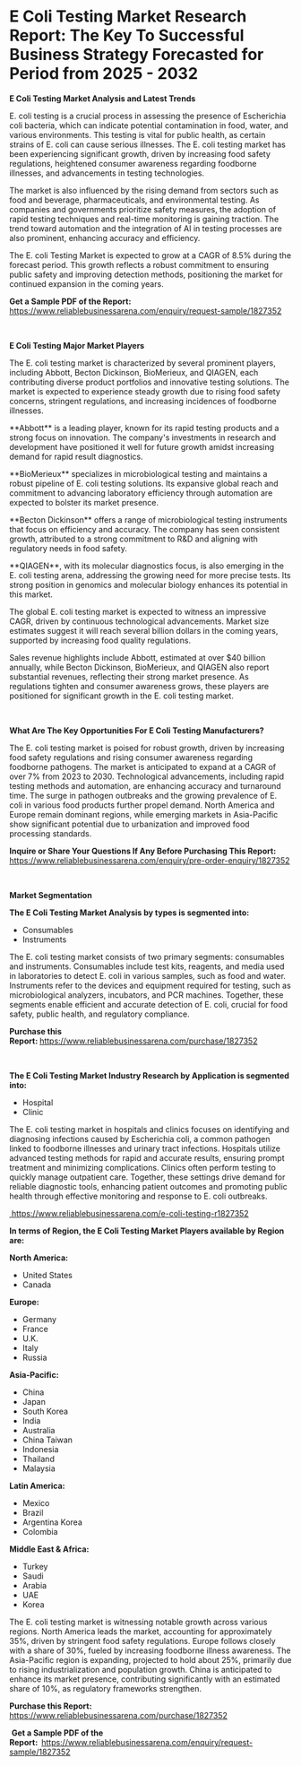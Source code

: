 <p><h1>E Coli Testing Market Research Report: The Key To Successful Business Strategy Forecasted for Period from 2025 - 2032</h1></p><p><strong>E Coli Testing Market Analysis and Latest Trends</strong></p>
<p><p>E. coli testing is a crucial process in assessing the presence of Escherichia coli bacteria, which can indicate potential contamination in food, water, and various environments. This testing is vital for public health, as certain strains of E. coli can cause serious illnesses. The E. coli testing market has been experiencing significant growth, driven by increasing food safety regulations, heightened consumer awareness regarding foodborne illnesses, and advancements in testing technologies.</p><p>The market is also influenced by the rising demand from sectors such as food and beverage, pharmaceuticals, and environmental testing. As companies and governments prioritize safety measures, the adoption of rapid testing techniques and real-time monitoring is gaining traction. The trend toward automation and the integration of AI in testing processes are also prominent, enhancing accuracy and efficiency.</p><p>The E. coli Testing Market is expected to grow at a CAGR of 8.5% during the forecast period. This growth reflects a robust commitment to ensuring public safety and improving detection methods, positioning the market for continued expansion in the coming years.</p></p>
<p><strong>Get a Sample PDF of the Report:&nbsp;</strong> <a href="https://www.reliablebusinessarena.com/enquiry/request-sample/1827352?utm_campaign=3314&utm_medium=2&utm_source=Github&utm_content=ia&utm_term=20042025&utm_id=e-coli-testing">https://www.reliablebusinessarena.com/enquiry/request-sample/1827352</a></p>
<p>&nbsp;</p>
<p><strong>E Coli Testing Major Market Players</strong></p>
<p><p>The E. coli testing market is characterized by several prominent players, including Abbott, Becton Dickinson, BioMerieux, and QIAGEN, each contributing diverse product portfolios and innovative testing solutions. The market is expected to experience steady growth due to rising food safety concerns, stringent regulations, and increasing incidences of foodborne illnesses.</p><p>**Abbott** is a leading player, known for its rapid testing products and a strong focus on innovation. The company's investments in research and development have positioned it well for future growth amidst increasing demand for rapid result diagnostics.</p><p>**BioMerieux** specializes in microbiological testing and maintains a robust pipeline of E. coli testing solutions. Its expansive global reach and commitment to advancing laboratory efficiency through automation are expected to bolster its market presence.</p><p>**Becton Dickinson** offers a range of microbiological testing instruments that focus on efficiency and accuracy. The company has seen consistent growth, attributed to a strong commitment to R&D and aligning with regulatory needs in food safety.</p><p>**QIAGEN**, with its molecular diagnostics focus, is also emerging in the E. coli testing arena, addressing the growing need for more precise tests. Its strong position in genomics and molecular biology enhances its potential in this market.</p><p>The global E. coli testing market is expected to witness an impressive CAGR, driven by continuous technological advancements. Market size estimates suggest it will reach several billion dollars in the coming years, supported by increasing food quality regulations.</p><p>Sales revenue highlights include Abbott, estimated at over $40 billion annually, while Becton Dickinson, BioMerieux, and QIAGEN also report substantial revenues, reflecting their strong market presence. As regulations tighten and consumer awareness grows, these players are positioned for significant growth in the E. coli testing market.</p></p>
<p>&nbsp;</p>
<p><strong>What Are The Key Opportunities For E Coli Testing Manufacturers?</strong></p>
<p><p>The E. coli testing market is poised for robust growth, driven by increasing food safety regulations and rising consumer awareness regarding foodborne pathogens. The market is anticipated to expand at a CAGR of over 7% from 2023 to 2030. Technological advancements, including rapid testing methods and automation, are enhancing accuracy and turnaround time. The surge in pathogen outbreaks and the growing prevalence of E. coli in various food products further propel demand. North America and Europe remain dominant regions, while emerging markets in Asia-Pacific show significant potential due to urbanization and improved food processing standards.</p></p>
<p><strong>Inquire or Share Your Questions If Any Before Purchasing This Report:</strong> <a href="https://www.reliablebusinessarena.com/enquiry/pre-order-enquiry/1827352?utm_campaign=3314&utm_medium=2&utm_source=Github&utm_content=ia&utm_term=20042025&utm_id=e-coli-testing">https://www.reliablebusinessarena.com/enquiry/pre-order-enquiry/1827352</a></p>
<p>&nbsp;</p>
<p><strong>Market Segmentation</strong></p>
<p><strong>The E Coli Testing Market Analysis by types is segmented into:</strong></p>
<p><ul><li>Consumables</li><li>Instruments</li></ul></p>
<p><p>The E. coli testing market consists of two primary segments: consumables and instruments. Consumables include test kits, reagents, and media used in laboratories to detect E. coli in various samples, such as food and water. Instruments refer to the devices and equipment required for testing, such as microbiological analyzers, incubators, and PCR machines. Together, these segments enable efficient and accurate detection of E. coli, crucial for food safety, public health, and regulatory compliance.</p></p>
<p><strong>Purchase this Report:&nbsp;</strong><a href="https://www.reliablebusinessarena.com/purchase/1827352?utm_campaign=3314&utm_medium=2&utm_source=Github&utm_content=ia&utm_term=20042025&utm_id=e-coli-testing">https://www.reliablebusinessarena.com/purchase/1827352</a></p>
<p>&nbsp;</p>
<p><strong>The E Coli Testing Market Industry Research by Application is segmented into:</strong></p>
<p><ul><li>Hospital</li><li>Clinic</li></ul></p>
<p><p>The E. coli testing market in hospitals and clinics focuses on identifying and diagnosing infections caused by Escherichia coli, a common pathogen linked to foodborne illnesses and urinary tract infections. Hospitals utilize advanced testing methods for rapid and accurate results, ensuring prompt treatment and minimizing complications. Clinics often perform testing to quickly manage outpatient care. Together, these settings drive demand for reliable diagnostic tools, enhancing patient outcomes and promoting public health through effective monitoring and response to E. coli outbreaks.</p></p>
<p><a href="https://www.reliablebusinessarena.com/e-coli-testing-r1827352?utm_campaign=3314&utm_medium=2&utm_source=Github&utm_content=ia&utm_term=20042025&utm_id=e-coli-testing">&nbsp;https://www.reliablebusinessarena.com/e-coli-testing-r1827352</a></p>
<p><strong>In terms of Region, the E Coli Testing Market Players available by Region are:</strong></p>
<p>
    <p> <strong> North America: </strong>
        <ul>
            <li>United States</li>
            <li>Canada</li>
        </ul>
        </p> 
    <p> <strong> Europe: </strong>
        <ul>
            <li>Germany</li>
            <li>France</li>
            <li>U.K.</li>
            <li>Italy</li>
            <li>Russia</li>
        </ul>
        </p> 
    <p> <strong> Asia-Pacific: </strong>
        <ul>
            <li>China</li>
            <li>Japan</li>
            <li>South Korea</li>
            <li>India</li>
            <li>Australia</li>
            <li>China Taiwan</li>
            <li>Indonesia</li>
            <li>Thailand</li>
            <li>Malaysia</li>
        </ul>
        </p> 
    <p> <strong> Latin America: </strong>
        <ul>
            <li>Mexico</li>
            <li>Brazil</li>
            <li>Argentina Korea</li>
            <li>Colombia</li>
        </ul>
        </p> 
    <p> <strong> Middle East & Africa: </strong>
        <ul>
            <li>Turkey</li>
            <li>Saudi</li>
            <li>Arabia</li>
            <li>UAE</li>
            <li>Korea</li>
        </ul>
    </p>
    </p>
<p><p>The E. coli testing market is witnessing notable growth across various regions. North America leads the market, accounting for approximately 35%, driven by stringent food safety regulations. Europe follows closely with a share of 30%, fueled by increasing foodborne illness awareness. The Asia-Pacific region is expanding, projected to hold about 25%, primarily due to rising industrialization and population growth. China is anticipated to enhance its market presence, contributing significantly with an estimated share of 10%, as regulatory frameworks strengthen.</p></p>
<p><strong>Purchase this Report: </strong><a href="https://www.reliablebusinessarena.com/purchase/1827352?utm_campaign=3314&utm_medium=2&utm_source=Github&utm_content=ia&utm_term=20042025&utm_id=e-coli-testing">https://www.reliablebusinessarena.com/purchase/1827352</a></p>
<p>&nbsp;<strong>Get a Sample PDF of the Report:&nbsp;&nbsp;</strong><a href="https://www.reliablebusinessarena.com/enquiry/request-sample/1827352?utm_campaign=3314&utm_medium=2&utm_source=Github&utm_content=ia&utm_term=20042025&utm_id=e-coli-testing">https://www.reliablebusinessarena.com/enquiry/request-sample/1827352</a></p>
<p><strong></strong></p>
<p><p></p><p></p><p></p></p>